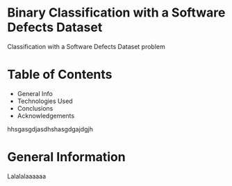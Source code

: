 # Binary Classification with a Software Defects Dataset
Classification with a Software Defects Dataset problem


# Table of Contents

+ General Info
+ Technologies Used
+ Conclusions
+ Acknowledgements

hhsgasgdjasdhshasgdgajdgjh


# General Information 

Lalalalaaaaaa
